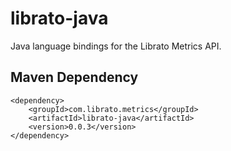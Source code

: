 # librato-java

Java language bindings for the Librato Metrics API.

## Maven Dependency

    <dependency>
        <groupId>com.librato.metrics</groupId>
        <artifactId>librato-java</artifactId>
        <version>0.0.3</version>
    </dependency>
